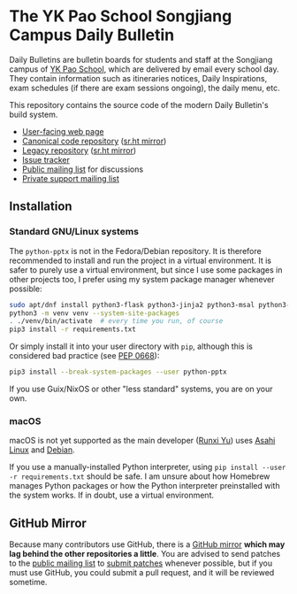 # The YK Pao School Songjiang Campus Daily Bulletin

Daily Bulletins are bulletin boards for students and staff at the
Songjiang campus of [YK Pao School](https://ykpaoschool.cn), which are
delivered by email every school day. They contain information such as
itineraries notices, Daily Inspirations, exam schedules (if there are
exam sessions ongoing), the daily menu, etc.

This repository contains the source code of the modern Daily Bulletin's
build system.

- [User-facing web page](https://ykps.runxiyu.org/sjdb/)
- [Canonical code repository](https://git.runxiyu.org/ykps/current/sjdb-src.git/)
  ([sr.ht mirror](https://git.sr.ht/~runxiyu/sjdb-src))
- [Legacy repository](https://git.runxiyu.org/ykps/current/sjdb-legacy.git/)
  ([sr.ht mirror](https://git.sr.ht/~runxiyu/sjdb-legacy))
- [Issue tracker](https://todo.sr.ht/~runxiyu/sjdb)
- [Public mailing list](https://lists.sr.ht/~runxiyu/sjdb)
  for discussions
- [Private support mailing list](mailto:sjdb@runxiyu.org)

## Installation

### Standard GNU/Linux systems
The `python-pptx` is not in the Fedora/Debian repository. It is therefore recommended to install and run the project in a virtual environment. It is safer to purely use a virtual environment, but since I use some packages in other projects too, I prefer using my system package manager whenever possible:
```sh
sudo apt/dnf install python3-flask python3-jinja2 python3-msal python3-requests
python3 -m venv venv --system-site-packages
. ./venv/bin/activate  # every time you run, of course
pip3 install -r requirements.txt
```

Or simply install it into your user directory with `pip`, although this is considered bad practice (see [PEP 0668](https://peps.python.org/pep-0668/)):
```sh
pip3 install --break-system-packages --user python-pptx
```

If you use Guix/NixOS or other "less standard" systems, you are on your own.

### macOS
macOS is not yet supported as the main developer ([Runxi Yu](https://runxiyu.org/)) uses [Asahi Linux](https://asahilinux.org/) and [Debian](https://www.debian.org/).

If you use a manually-installed Python interpreter, using `pip install --user -r requirements.txt` should be safe. I am unsure about how Homebrew manages Python packages or how the Python interpreter preinstalled with the system works. If in doubt, use a virtual environment.

## GitHub Mirror

Because many contributors use GitHub, there is a
[GitHub mirror](https://github.com/runxiyu/sjdb-src)
**which may lag behind the other repositories a little**.
You are advised to send patches to the
[public mailing list](https://lists.sr.ht/~runxiyu/sjdb)
to
[submit patches](https://git-send-email.io)
whenever possible, but if you must use GitHub, you could submit a pull
request, and it will be reviewed sometime.
